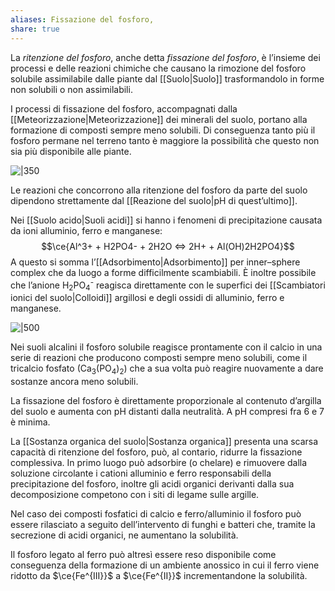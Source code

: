 ```yaml
---
aliases: Fissazione del fosforo,
share: true
---
```

La *ritenzione del fosforo*, anche detta *fissazione del fosforo*, è l’insieme dei processi e delle reazioni chimiche che causano la rimozione del fosforo solubile assimilabile dalle piante dal [[Suolo|Suolo]] trasformandolo in forme non solubili o non assimilabili.

I processi di fissazione del fosforo, accompagnati dalla [[Meteorizzazione|Meteorizzazione]] dei minerali del suolo, portano alla formazione di composti sempre meno solubili. Di conseguenza tanto più il fosforo permane nel terreno tanto è maggiore la possibilità che questo non sia più disponibile alle piante.

![|350](a652ef2b1b1d9318411bb9f63a7ce3b7_MD5%201.png)

Le reazioni che concorrono alla ritenzione del fosforo da parte del suolo dipendono strettamente dal [[Reazione del suolo|pH di quest’ultimo]].

Nei [[Suolo acido|Suoli acidi]] si hanno i fenomeni di precipitazione causata da ioni alluminio, ferro e manganese:
$$\ce{Al^3+ + H2PO4- + 2H2O <=> 2H+ + Al(OH)2H2PO4}$$
A questo si somma l’[[Adsorbimento|Adsorbimento]] per inner–sphere complex che da luogo a forme difficilmente scambiabili. È inoltre possibile che l’anione H<sub>2</sub>PO<sub>4</sub><sup>-</sup> reagisca direttamente con le superfici dei [[Scambiatori ionici del suolo|Colloidi]] argillosi e degli ossidi di alluminio, ferro e manganese.

![|500](e47d489a21e8f9c5ee52b114a349286a_MD5%201.png)

Nei suoli alcalini il fosforo solubile reagisce prontamente con il calcio in una serie di reazioni che producono composti sempre meno solubili, come il tricalcio fosfato (Ca<sub>3</sub>(PO<sub>4</sub>)<sub>2</sub>) che a sua volta può reagire nuovamente a dare sostanze ancora meno solubili.

La fissazione del fosforo è direttamente proporzionale al contenuto d’argilla del suolo e aumenta con pH distanti dalla neutralità. A pH compresi fra 6 e 7 è minima.

La [[Sostanza organica del suolo|Sostanza organica]] presenta una scarsa capacità di ritenzione del fosforo, può, al contario, ridurre la fissazione complessiva.
In primo luogo può adsorbire (o chelare) e rimuovere dalla soluzione circolante i cationi alluminio e ferro responsabili della precipitazione del fosforo, inoltre gli acidi organici derivanti dalla sua decomposizione competono con i siti di legame sulle argille.

Nel caso dei composti fosfatici di calcio e ferro/alluminio il fosforo può essere rilasciato a seguito dell’intervento di funghi e batteri che, tramite la secrezione di acidi organici, ne aumentano la solubilità.

Il fosforo legato al ferro può altresì essere reso disponibile come conseguenza della formazione di un ambiente anossico in cui il ferro viene ridotto da $\ce{Fe^{III}}$ a $\ce{Fe^{II}}$ incrementandone la solubilità.